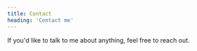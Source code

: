 ```yaml
---
title: Contact
heading: 'Contact me'
---
```


If you'd like to talk to me about anything, feel free to reach out.

<ContactForm />

